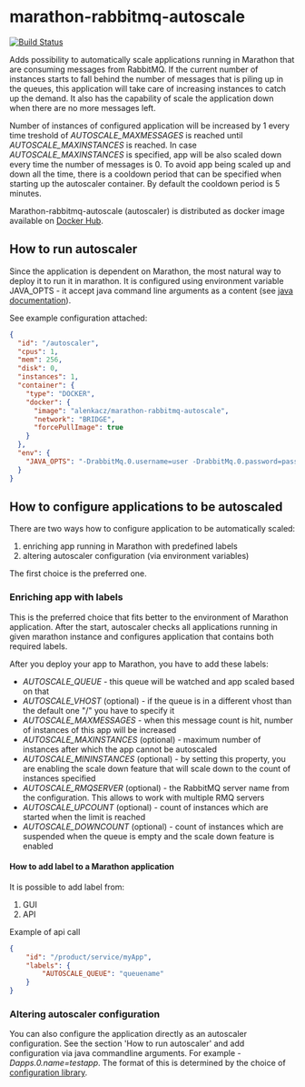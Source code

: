 # marathon-rabbitmq-autoscale
[![Build Status](https://travis-ci.org/alenkacz/marathon-rabbitmq-autoscale.svg?branch=master)](https://travis-ci.org/alenkacz/marathon-rabbitmq-autoscale)

Adds possibility to automatically scale applications running in Marathon that are consuming messages from RabbitMQ. If the current number of instances starts to fall behind the number of messages that is piling up in the queues, this application will take care of increasing instances to catch up the demand. It also has the capability of scale the application down when there are no more messages left.

Number of instances of configured application will be increased by 1 every time treshold of *AUTOSCALE_MAXMESSAGES* is reached until *AUTOSCALE_MAXINSTANCES* is reached. In case *AUTOSCALE_MAXINSTANCES* is specified, app will be also scaled down every time the number of messages is 0. To avoid app being scaled up and down all the time, there is a cooldown period that can be specified when starting up the autoscaler container. By default the cooldown period is 5 minutes.

Marathon-rabbitmq-autoscale (autoscaler) is distributed as docker image available on [Docker Hub](https://hub.docker.com/r/alenkacz/marathon-rabbitmq-autoscale/).

## How to run autoscaler
Since the application is dependent on Marathon, the most natural way to deploy it to run it in marathon. It is configured using environment variable JAVA_OPTS - it accept java command line arguments as a content (see [java documentation](https://docs.oracle.com/javase/tutorial/essential/environment/cmdLineArgs.html)).

See example configuration attached:
```json
{
  "id": "/autoscaler",
  "cpus": 1,
  "mem": 256,
  "disk": 0,
  "instances": 1,
  "container": {
    "type": "DOCKER",
    "docker": {
      "image": "alenkacz/marathon-rabbitmq-autoscale",
      "network": "BRIDGE",
      "forcePullImage": true
    }
  },
  "env": {
    "JAVA_OPTS": "-DrabbitMq.0.username=user -DrabbitMq.0.password=password -DrabbitMq.0.httpApiEndpoint=https://rabbitmq.yourdomain.com:15671/api -Dmarathon.url=http://marathon.yourdomain.com/"
  }
}
```

## How to configure applications to be autoscaled
There are two ways how to configure application to be automatically scaled:

1. enriching app running in Marathon with predefined labels
2. altering autoscaler configuration (via environment variables)

The first choice is the preferred one.

### Enriching app with labels
This is the preferred choice that fits better to the environment of Marathon application. After the start, autoscaler checks all applications running in given marathon instance and configures application that contains both required labels.

After you deploy your app to Marathon, you have to add these labels:
- *AUTOSCALE_QUEUE* - this queue will be watched and app scaled based on that
- *AUTOSCALE_VHOST* (optional) - if the queue is in a different vhost than the default one "/" you have to specify it
- *AUTOSCALE_MAXMESSAGES* - when this message count is hit, number of instances of this app will be increased
- *AUTOSCALE_MAXINSTANCES* (optional) - maximum number of instances after which the app cannot be autoscaled
- *AUTOSCALE_MININSTANCES* (optional) - by setting this property, you are enabling the scale down feature that will scale down to the count of instances specified
- *AUTOSCALE_RMQSERVER* (optional) - the RabbitMQ server name from the configuration. This allows to work with multiple RMQ servers
- *AUTOSCALE_UPCOUNT* (optional) - count of instances which are started when the limit is reached
- *AUTOSCALE_DOWNCOUNT* (optional) - count of instances which are suspended when the queue is empty and the scale down feature is enabled

#### How to add label to a Marathon application
It is possible to add label from:

1. GUI
2. API

Example of api call

```json
{
    "id": "/product/service/myApp",
    "labels": {
        "AUTOSCALE_QUEUE": "queuename"
    }
}
```

### Altering autoscaler configuration
You can also configure the application directly as an autoscaler configuration. See the section 'How to run autoscaler' and add configuration via java commandline arguments. For example *-Dapps.0.name=testapp*. The format of this is determined by the choice of [configuration library](https://github.com/typesafehub/config).
